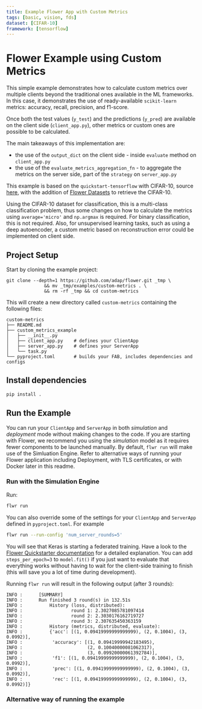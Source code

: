 ```yaml
---
title: Example Flower App with Custom Metrics
tags: [basic, vision, fds]
dataset: [CIFAR-10]
framework: [tensorflow]
---
```


# Flower Example using Custom Metrics

This simple example demonstrates how to calculate custom metrics over multiple clients beyond the traditional ones available in the ML frameworks. In this case, it demonstrates the use of ready-available `scikit-learn` metrics: accuracy, recall, precision, and f1-score.

Once both the test values (`y_test`) and the predictions (`y_pred`) are available on the client side (`client_app.py`), other metrics or custom ones are possible to be calculated.

The main takeaways of this implementation are:

- the use of the `output_dict` on the client side - inside `evaluate` method on `client_app.py`
- the use of the `evaluate_metrics_aggregation_fn` - to aggregate the metrics on the server side, part of the `strategy` on `server_app.py`

This example is based on the `quickstart-tensorflow` with CIFAR-10, source [here](https://flower.ai/docs/quickstart-tensorflow.html), with the addition of [Flower Datasets](https://flower.ai/docs/datasets/index.html) to retrieve the CIFAR-10.

Using the CIFAR-10 dataset for classification, this is a multi-class classification problem, thus some changes on how to calculate the metrics using `average='micro'` and `np.argmax` is required. For binary classification, this is not required. Also, for unsupervised learning tasks, such as using a deep autoencoder, a custom metric based on reconstruction error could be implemented on client side.

## Project Setup

Start by cloning the example project:

```shell
git clone --depth=1 https://github.com/adap/flower.git _tmp \
              && mv _tmp/examples/custom-metrics . \
              && rm -rf _tmp && cd custom-metrics
```

This will create a new directory called `custom-metrics` containing the
following files:

```shell
custom-metrics
├── README.md
├── custom_metrics_example
│   ├── __init__.py
│   ├── client_app.py    # defines your ClientApp
│   ├── server_app.py    # defines your ServerApp
│   └── task.py
└── pyproject.toml       # builds your FAB, includes dependencies and configs
```

## Install dependencies

```bash
pip install .
```

## Run the Example

You can run your `ClientApp` and `ServerApp` in both _simulation_ and
_deployment_ mode without making changes to the code. If you are starting
with Flower, we recommend you using the _simulation_ model as it requires
fewer components to be launched manually. By default, `flwr run` will make
use of the Simluation Engine. Refer to alternative ways of running your
Flower application including Deployment, with TLS certificates, or with
Docker later in this readme.

### Run with the Simulation Engine

Run:

```bash
flwr run
```

You can also override some of the settings for your `ClientApp` and `ServerApp` defined in `pyproject.toml`. For example

```bash
flwr run --run-config 'num_server_rounds=5'
```

You will see that Keras is starting a federated training. Have a look to the [Flower Quickstarter documentation](https://flower.ai/docs/quickstart-tensorflow.html) for a detailed explanation. You can add `steps_per_epoch=3` to `model.fit()` if you just want to evaluate that everything works without having to wait for the client-side training to finish (this will save you a lot of time during development).

Running `flwr run` will result in the following output (after 3 rounds):

```shell
INFO :      [SUMMARY]
INFO :      Run finished 3 round(s) in 132.51s
INFO :          History (loss, distributed):
INFO :                  round 1: 2.3027085781097414
INFO :                  round 2: 2.3030176162719727
INFO :                  round 3: 2.307635450363159
INFO :          History (metrics, distributed, evaluate):
INFO :          {'acc': [(1, 0.09419999999999999), (2, 0.1004), (3, 0.0992)],
INFO :           'accuracy': [(1, 0.09419999942183495),
INFO :                        (2, 0.10040000081062317),
INFO :                        (3, 0.09920000061392784)],
INFO :           'f1': [(1, 0.09419999999999999), (2, 0.1004), (3, 0.0992)],
INFO :           'prec': [(1, 0.09419999999999999), (2, 0.1004), (3, 0.0992)],
INFO :           'rec': [(1, 0.09419999999999999), (2, 0.1004), (3, 0.0992)]}
```

### Alternative way of running the example